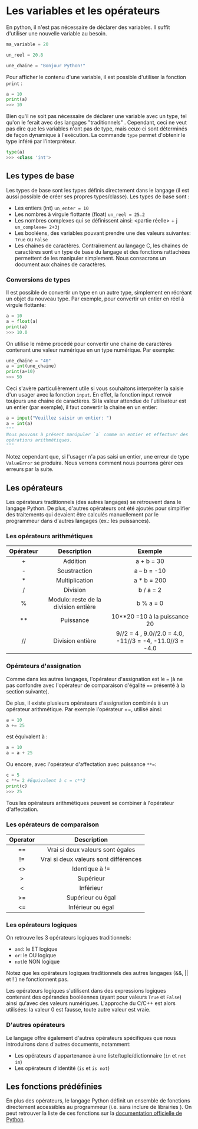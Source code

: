 # Les variables et les opérateurs

En python, il n'est pas nécessaire de déclarer des variables. Il suffit d'utiliser une nouvelle variable au besoin.

```python
ma_variable = 20

un_reel = 20.8

une_chaine = "Bonjour Python!"
```

Pour afficher le contenu d'une variable, il est possible d'utiliser la fonction `print` :

```python
a = 10
print(a)
>>> 10
```

Bien qu'il ne soit pas nécessaire de déclarer une variable avec un type, tel qu'on le ferait avec des langages "traditionnels" . Cependant, ceci ne veut pas dire que les variables n'ont pas de type, mais ceux-ci sont déterminés de façon dynamique à l'exécution. La commande `type` permet d'obtenir le type inféré par l'interpréteur.

```python
type(a)
>>> <class 'int'>
```

## Les types de base

Les types de base sont les types définis directement dans le langage (il est aussi possible de créer ses propres types/classe).  Les types de base sont : 

* Les entiers (int)
  `un_enter = 10`
* Les nombres à virgule flottante (float)
  `un_reel = 25.2`
* Les nombres complexes qui se définissent ainsi:  <partie réelle> + <partie imaginaire>j
  `un_complexe= 2+3j`
* Les booléens, des variables pouvant prendre une des valeurs suivantes: `True` ou `False`
* Les chaines de caractères. Contrairement au langage C, les chaines de caractères sont un type de base du langage et des fonctions rattachées permettent de les manipuler simplement. Nous consacrons un document aux chaines de caractères.

### Conversions de types

Il est possible de convertir un type en un autre type, simplement en récréant un objet du nouveau type. Par exemple, pour convertir un entier en réel à virgule flottante: 

```python
a = 10 
a = float(a)
print(a)
>>> 10.0
```

On utilise le même procédé pour convertir une chaine de caractères contenant une valeur numérique en un type numérique. Par exemple: 

```python
une_chaine = "40"
a = int(une_chaine)
print(a+10)
>>> 50
```

Ceci s'avère particulièrement utile si vous souhaitons interpréter la saisie d'un usager avec la fonction `input`. En effet, la fonction input renvoir toujours une chaine de caractères. Si la valeur attendue de l'utilisateur est un entier (par exemple), il faut convertir la chaine en un entier: 

```python
a = input("Veuillez saisir un entier: ")
a = int(a)
"""
Nous pouvons à présent manipuler `a` comme un entier et effectuer des
opérations arithmétiques.
"""

```

Notez cependant que, si l'usager n'a pas saisi un entier, une erreur de type `ValueError` se produira. Nous verrons comment nous pourrons gérer ces erreurs par la suite.

## Les opérateurs

Les opérateurs traditionnels (des autres langages) se retrouvent dans le langage Python. De plus, d'autres opérateurs ont été ajoutés pour simplifier des traitements qui devaient être calculés manuellement par le programmeur dans d'autres langages (ex.: les puissances).

### Les opérateurs arithmétiques

| Opérateur |             Description              |                         Exemple                         |
| :-------: | :----------------------------------: | :-----------------------------------------------------: |
|     +     |               Addition               |                       a + b = 30                        |
|     -     |             Soustraction             |                       a – b = -10                       |
|     *     |            Multiplication            |                       a * b = 200                       |
|     /     |               Division               |                        b / a = 2                        |
|     %     | Modulo: reste de la division entière |                        b % a = 0                        |
|    **     |              Puissance               |              10**20 =10 à la puissance 20               |
|    //     |           Division entière           | 9//2 = 4 , 9.0//2.0 = 4.0, -11//3 = -4, -11.0//3 = -4.0 |

### Opérateurs d'assignation

Comme dans les autres langages, l'opérateur d'assignation est le `=` (à ne pas confondre avec l'opérateur de comparaison d'égalité `==` présenté à la section suivante).

De plus, il existe plusieurs opérateurs d'assignation combinés à un opérateur arithmétique. Par exemple l'opérateur +=, utilisé ainsi: 

```python
a = 10
a += 25
```

est équivalent à : 

```python
a = 10
a = a + 25
```

Ou encore, avec l'opérateur d'affectation avec puissance `**=`:

```python
c = 5
c **= 2 #Équivalent à c = c**2 
print(c)
>>> 25
```

Tous les opérateurs arithmétiques peuvent se combiner à l'opérateur d'affectation.

### Les opérateurs de comparaison

| Operator |              Description              |
| :------: | :-----------------------------------: |
|    ==    |   Vrai si deux valeurs sont égales    |
|    !=    | Vrai si deux valeurs sont différences |
|    <>    |            Identique à !=             |
|    >     |               Supérieur               |
|    <     |               Inférieur               |
|    >=    |           Supérieur ou égal           |
|    <=    |           Inférieur ou égal           |

### Les opérateurs logiques

On retrouve les 3 opérateurs logiques traditionnels: 

* `and`: le ET logique
* `or`: le OU logique
* `not`le NON logique

Notez que les opérateurs logiques traditionnels des autres langages (&&, || et ! ) ne fonctionnent pas. 

Les opérateurs logiques s'utilisent dans des expressions logiques contenant des opérandes booléennes (ayant pour valeurs `True` et  `False`) ainsi qu'avec des valeurs numériques. L'approche du C/C++ est alors utilisées: la valeur 0 est fausse, toute autre valeur est vraie.

### D'autres opérateurs

Le langage offre également d'autres opérateurs spécifiques que nous introduirons dans d'autres documents, notamment: 

* Les opérateurs d'appartenance à une liste/tuple/dictionnaire (`in` et `not in`)
* Les opérateurs d'identité (`is` et `is not`)



## Les fonctions prédéfinies

En plus des opérateurs, le langage Python définit un ensemble de fonctions directement accessibles au programmeur (i.e. sans inclure de librairies ). On peut retrouver la liste de ces fonctions sur la [documentation officielle de Python](https://docs.python.org/3/library/functions.html#func-frozenset).

